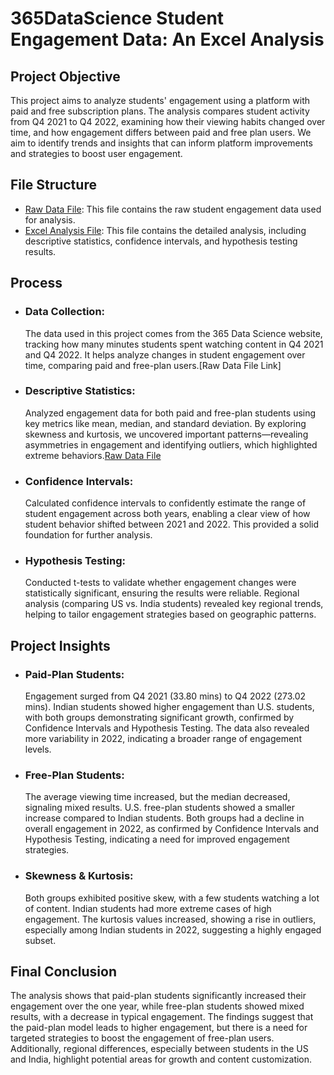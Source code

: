 # 365DataScience Student Engagement Data: An Excel Analysis
## Project Objective
  This project aims to analyze students' engagement using a platform with paid and free subscription plans. The analysis compares student activity from Q4 2021 to Q4 2022, examining how their viewing habits 
  changed over time, and how engagement differs between paid and free plan users. We aim to identify trends and insights that can inform platform improvements and strategies to boost user engagement.

## **File Structure**

- [Raw Data File](https://www.dropbox.com/scl/fi/qtvfrk8vn0hl0edex08aj/Engagement-Project.xlsx?rlkey=qnnjeb21t4l5687rqxjir0bte&st=yhi9yzh9&dl=0): This file contains the raw student engagement data used for analysis.
- [Excel Analysis File](https://www.examplelink.com/analysis): This file contains the detailed analysis, including descriptive statistics, confidence intervals, and hypothesis testing results.


## Process
- ### Data Collection:
  The data used in this project comes from the 365 Data Science website, tracking how many minutes students spent watching content in Q4 2021 and Q4 2022. It helps 
 analyze changes in student engagement over time, comparing paid and free-plan users.[Raw Data File Link] 
- ### Descriptive Statistics:
  Analyzed engagement data for both paid and free-plan students using key metrics like mean, median, and standard deviation. By exploring skewness and kurtosis, we uncovered important patterns—revealing asymmetries in engagement and identifying outliers, which highlighted extreme behaviors.[Raw Data File](https://github.com/Nithindomala/Student-Engagement-Analysis/blob/main/Descriptive%20Statistics%20-%20tasks%201-2.xlsx)
  
- ### Confidence Intervals: 
  Calculated confidence intervals to confidently estimate the range of student engagement across both years, enabling a clear view of how student behavior shifted between 2021 and 2022. This provided a solid foundation for further analysis.
  
- ### Hypothesis Testing:
  Conducted t-tests to validate whether engagement changes were statistically significant, ensuring the results were reliable. Regional analysis (comparing US vs. India students) revealed key regional trends, helping to tailor engagement strategies based on geographic patterns.
  
## Project Insights
- ### Paid-Plan Students:
  Engagement surged from Q4 2021 (33.80 mins) to Q4 2022 (273.02 mins). Indian students showed higher engagement than U.S. students, with both groups demonstrating significant growth, confirmed by Confidence 
  Intervals and Hypothesis Testing. The data also revealed more variability in 2022, indicating a broader range of engagement levels.

- ### Free-Plan Students:
  The average viewing time increased, but the median decreased, signaling mixed results. U.S. free-plan students showed a smaller increase compared to Indian students. Both groups had a decline in overall 
  engagement in 2022, as confirmed by Confidence Intervals and Hypothesis Testing, indicating a need for improved engagement strategies.

- ### Skewness & Kurtosis:
  Both groups exhibited positive skew, with a few students watching a lot of content. Indian students had more extreme cases of high engagement. The kurtosis values increased, showing a rise in outliers, 
  especially among Indian students in 2022, suggesting a highly engaged subset.

## Final Conclusion
  The analysis shows that paid-plan students significantly increased their engagement over the one year, while free-plan students showed mixed results, with a decrease in typical engagement. The findings suggest 
  that the paid-plan model leads to higher engagement, but there is a need for targeted strategies to boost the engagement of free-plan users. Additionally, regional differences, especially between students in 
  the US and India, highlight potential areas for growth and content customization.
